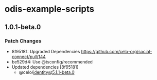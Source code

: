# odis-example-scripts

## 1.0.1-beta.0

### Patch Changes

- 8f95181: Upgraded Dependencies https://github.com/celo-org/social-connect/pull/144
- be529d4: Use @tsconfig/recommended
- Updated dependencies [8f95181]
  - @celo/identity@5.1.1-beta.0
